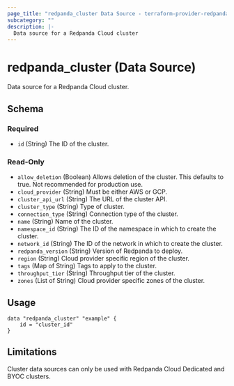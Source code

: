 ```yaml
---
page_title: "redpanda_cluster Data Source - terraform-provider-redpanda"
subcategory: ""
description: |-
  Data source for a Redpanda Cloud cluster
---
```


# redpanda_cluster (Data Source)

Data source for a Redpanda Cloud cluster.

<!-- schema generated by tfplugindocs -->
## Schema

### Required

- `id` (String) The ID of the cluster.

### Read-Only

- `allow_deletion` (Boolean) Allows deletion of the cluster. This defaults to true. Not recommended for production use.
- `cloud_provider` (String) Must be either AWS or GCP.
- `cluster_api_url` (String) The URL of the cluster API.
- `cluster_type` (String) Type of cluster.
- `connection_type` (String) Connection type of the cluster.
- `name` (String) Name of the cluster.
- `namespace_id` (String) The ID of the namespace in which to create the cluster.
- `network_id` (String) The ID of the network in which to create the cluster.
- `redpanda_version` (String) Version of Redpanda to deploy.
- `region` (String) Cloud provider specific region of the cluster.
- `tags` (Map of String) Tags to apply to the cluster.
- `throughput_tier` (String) Throughput tier of the cluster.
- `zones` (List of String) Cloud provider specific zones of the cluster.

## Usage

```hcl
data "redpanda_cluster" "example" {
    id = "cluster_id"
}
```

## Limitations

Cluster data sources can only be used with Redpanda Cloud Dedicated and BYOC clusters.